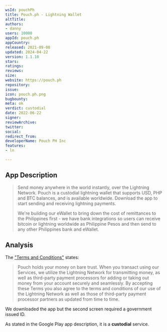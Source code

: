 ```yaml
---
wsId: pouchPh
title: Pouch.ph - Lightning Wallet
altTitle: 
authors:
- danny
users: 10000
appId: pouch.ph
appCountry: 
released: 2021-09-08
updated: 2024-04-22
version: 1.1.10
stars: 
ratings: 
reviews: 
size: 
website: https://pouch.ph
repository: 
issue: 
icon: pouch.ph.png
bugbounty: 
meta: ok
verdict: custodial
date: 2022-06-22
signer: 
reviewArchive: 
twitter: 
social: 
redirect_from: 
developerName: Pouch PH Inc
features:
- ln

---
```


## App Description

> Send money anywhere in the world instantly, over the Lightning Network. Pouch is a custodial lightning wallet that supports USD, PHP and BTC balances, and is available worldwide. Download the app to start sending and receiving lightning payments.
>
> We're building our eWallet to bring down the cost of remittances to the Philippines first - we have bank integrations so users can receive bitcoin or lightning worldwide as Philippine Pesos and then send to any other Philippines bank and eWallet.

## Analysis 

The ["Terms and Conditions"](https://pouch.ph/terms-of-service) states: 

> Pouch holds your money on bare trust. When you transact using our Services, we utilize the Lightning Network for transmitting money, as well as third-party payment processors for adding or taking out money from your account securely and seamlessly. By accepting these Terms you also agree to the terms and conditions of our use of the Lightning Network as well as those of third-party payment processor partners as updated from time to time.

We downloaded the app but the second screen required a government issued ID. 

As stated in the Google Play app description, it is a **custodial** service.
